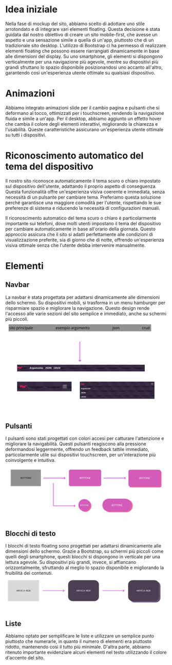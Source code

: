 # Idea iniziale
Nella fase di mockup del sito, abbiamo scelto di adottare uno stile arrotondato e di integrare vari elementi floating. Questa decisione è stata guidata dal nostro obiettivo di creare un sito mobile-first, che avesse un aspetto e una sensazione simile a quella di un'app, piuttosto che di un tradizionale sito desktop. L'utilizzo di Bootstrap ci ha permesso di realizzare elementi floating che possono essere riarrangiati dinamicamente in base alle dimensioni del display. Su uno smartphone, gli elementi si dispongono verticalmente per una navigazione più agevole, mentre su dispositivi più grandi sfruttano lo spazio disponibile posizionandosi uno accanto all'altro, garantendo così un'esperienza utente ottimale su qualsiasi dispositivo.

# Animazioni
Abbiamo integrato animazioni slide per il cambio pagina e pulsanti che si deformano al tocco, ottimizzati per i touchscreen, rendendo la navigazione fluida e simile a un'app. Per il desktop, abbiamo aggiunto un effetto hover che cambia il colore degli elementi interattivi, migliorando la chiarezza e l'usabilità. Queste caratteristiche assicurano un'esperienza utente ottimale su tutti i dispositivi.

# Riconoscimento automatico del tema del dispositivo
Il nostro sito riconosce automaticamente il tema scuro o chiaro impostato sul dispositivo dell'utente, adattando il proprio aspetto di conseguenza. Questa funzionalità offre un'esperienza visiva coerente e immediata, senza necessità di un pulsante per cambiare tema. Preferiamo questa soluzione perché garantisce una maggiore comodità per l'utente, rispettando le sue preferenze di sistema e riducendo la necessità di configurazioni manuali.

Il riconoscimento automatico del tema scuro o chiaro è particolarmente importante sui telefoni, dove molti utenti impostano il tema del dispositivo per cambiare automaticamente in base all'orario della giornata. Questo approccio assicura che il sito si adatti perfettamente alle condizioni di visualizzazione preferite, sia di giorno che di notte, offrendo un'esperienza visiva ottimale senza che l'utente debba intervenire manualmente.

# Elementi
## Navbar
La navbar è stata progettata per adattarsi dinamicamente alle dimensioni dello schermo. Su dispositivi mobili, si trasforma in un menu hamburger per risparmiare spazio e migliorare la navigazione. Questo design rende l'accesso alle varie sezioni del sito semplice e immediato, anche su schermi più piccoli.
![image](media/mock1.png)

## Pulsanti
I pulsanti sono stati progettati con colori accesi per catturare l'attenzione e migliorare la navigabilità. Questi pulsanti reagiscono alla pressione deformandosi leggermente, offrendo un feedback tattile immediato, particolarmente utile sui dispositivi touchscreen, per un'interazione più coinvolgente e intuitiva.
![image](media/mock2.png)

## Blocchi di testo
I blocchi di testo floating sono progettati per adattarsi dinamicamente alle dimensioni dello schermo. Grazie a Bootstrap, su schermi più piccoli come quelli degli smartphone, questi blocchi si dispongono in verticale per una lettura agevole. Su dispositivi più grandi, invece, si affiancano orizzontalmente, sfruttando al meglio lo spazio disponibile e migliorando la fruibilità dei contenuti.
![image](media/mock3.png)

## Liste
Abbiamo optato per semplificare le liste e utilizzare un semplice punto piuttosto che numerarle, in quanto il numero di elementi era piuttosto ridotto, mantenendo così il tutto più minimale. D'altra parte, abbiamo ritenuto importante evidenziare alcuni elementi nel testo utilizzando il colore d'accento del sito.

